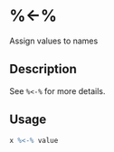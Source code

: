 # %<-%


Assign values to names




## Description

See `%<-%` for more details.





## Usage
```r
x %<-% value
```






